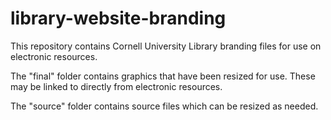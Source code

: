 # library-website-branding

This repository contains Cornell University Library branding files for use on electronic resources.

The "final" folder contains graphics that have been resized for use. These may be linked to directly from electronic resources.

The "source" folder contains source files which can be resized as needed.
